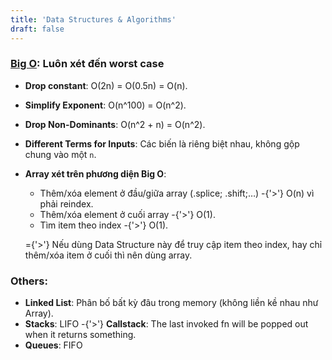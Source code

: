 ```yaml
---
title: 'Data Structures & Algorithms'
draft: false
---
```


### [Big O](https://www.bigocheatsheet.com/): Luôn xét đến worst case

- **Drop constant**: O(2n) = O(0.5n) = O(n).
- **Simplify Exponent**: O(n^100) = O(n^2).
- **Drop Non-Dominants**: O(n^2 + n) = O(n^2).
- **Different Terms for Inputs**: Các biến là riêng biệt nhau, không gộp chung vào một `n`.
- **Array xét trên phương diện Big O**:

  - Thêm/xóa element ở đầu/giữa array (.splice; .shift;…) -{'>'} O(n) vì phải reindex.
  - Thêm/xóa element ở cuối array -{'>'} O(1).
  - Tìm item theo index -{'>'} O(1).

  ={'>'} Nếu dùng Data Structure này để truy cập item theo index, hay chỉ thêm/xóa item ở cuối thì nên dùng array.

### Others:

- **Linked List**: Phân bố bất kỳ đâu trong memory (không liền kề nhau như Array).
- **Stacks**: LIFO -{'>'} **Callstack**: The last invoked fn will be popped out when it returns something.
- **Queues**: FIFO
